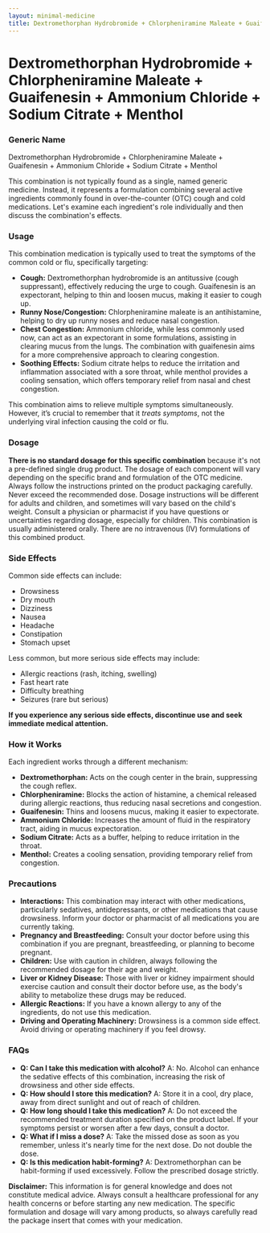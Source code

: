 ```yaml
---
layout: minimal-medicine
title: Dextromethorphan Hydrobromide + Chlorpheniramine Maleate + Guaifenesin + Ammonium Chloride + Sodium Citrate + Menthol
---
```


# Dextromethorphan Hydrobromide + Chlorpheniramine Maleate + Guaifenesin + Ammonium Chloride + Sodium Citrate + Menthol
### Generic Name
Dextromethorphan Hydrobromide + Chlorpheniramine Maleate + Guaifenesin + Ammonium Chloride + Sodium Citrate + Menthol

This combination is not typically found as a single, named generic medicine.  Instead, it represents a formulation combining several active ingredients commonly found in over-the-counter (OTC) cough and cold medications. Let's examine each ingredient's role individually and then discuss the combination's effects.


### Usage

This combination medication is typically used to treat the symptoms of the common cold or flu, specifically targeting:

* **Cough:** Dextromethorphan hydrobromide is an antitussive (cough suppressant), effectively reducing the urge to cough. Guaifenesin is an expectorant, helping to thin and loosen mucus, making it easier to cough up.
* **Runny Nose/Congestion:** Chlorpheniramine maleate is an antihistamine, helping to dry up runny noses and reduce nasal congestion.
* **Chest Congestion:** Ammonium chloride, while less commonly used now, can act as an expectorant in some formulations, assisting in clearing mucus from the lungs.  The combination with guaifenesin aims for a more comprehensive approach to clearing congestion.
* **Soothing Effects:** Sodium citrate helps to reduce the irritation and inflammation associated with a sore throat, while menthol provides a cooling sensation, which offers temporary relief from nasal and chest congestion.

This combination aims to relieve multiple symptoms simultaneously.  However, it’s crucial to remember that it *treats symptoms*, not the underlying viral infection causing the cold or flu.


### Dosage

**There is no standard dosage for this specific combination** because it's not a pre-defined single drug product. The dosage of each component will vary depending on the specific brand and formulation of the OTC medicine. Always follow the instructions printed on the product packaging carefully.   Never exceed the recommended dose.  Dosage instructions will be different for adults and children, and sometimes will vary based on the child's weight.  Consult a physician or pharmacist if you have questions or uncertainties regarding dosage, especially for children.  This combination is usually administered orally.  There are no intravenous (IV) formulations of this combined product.


### Side Effects

Common side effects can include:

* Drowsiness
* Dry mouth
* Dizziness
* Nausea
* Headache
* Constipation
* Stomach upset

Less common, but more serious side effects may include:

* Allergic reactions (rash, itching, swelling)
* Fast heart rate
* Difficulty breathing
* Seizures (rare but serious)

**If you experience any serious side effects, discontinue use and seek immediate medical attention.**


### How it Works

Each ingredient works through a different mechanism:

* **Dextromethorphan:** Acts on the cough center in the brain, suppressing the cough reflex.
* **Chlorpheniramine:** Blocks the action of histamine, a chemical released during allergic reactions, thus reducing nasal secretions and congestion.
* **Guaifenesin:** Thins and loosens mucus, making it easier to expectorate.
* **Ammonium Chloride:** Increases the amount of fluid in the respiratory tract, aiding in mucus expectoration.
* **Sodium Citrate:** Acts as a buffer, helping to reduce irritation in the throat.
* **Menthol:** Creates a cooling sensation, providing temporary relief from congestion.


### Precautions

* **Interactions:** This combination may interact with other medications, particularly sedatives, antidepressants, or other medications that cause drowsiness. Inform your doctor or pharmacist of all medications you are currently taking.
* **Pregnancy and Breastfeeding:**  Consult your doctor before using this combination if you are pregnant, breastfeeding, or planning to become pregnant.
* **Children:** Use with caution in children, always following the recommended dosage for their age and weight.
* **Liver or Kidney Disease:** Those with liver or kidney impairment should exercise caution and consult their doctor before use, as the body's ability to metabolize these drugs may be reduced.
* **Allergic Reactions:** If you have a known allergy to any of the ingredients, do not use this medication.
* **Driving and Operating Machinery:** Drowsiness is a common side effect. Avoid driving or operating machinery if you feel drowsy.


### FAQs

* **Q: Can I take this medication with alcohol?** A: No.  Alcohol can enhance the sedative effects of this combination, increasing the risk of drowsiness and other side effects.
* **Q: How should I store this medication?** A: Store it in a cool, dry place, away from direct sunlight and out of reach of children.
* **Q: How long should I take this medication?** A: Do not exceed the recommended treatment duration specified on the product label.  If your symptoms persist or worsen after a few days, consult a doctor.
* **Q: What if I miss a dose?** A: Take the missed dose as soon as you remember, unless it's nearly time for the next dose. Do not double the dose.
* **Q: Is this medication habit-forming?** A:  Dextromethorphan can be habit-forming if used excessively.  Follow the prescribed dosage strictly.


**Disclaimer:** This information is for general knowledge and does not constitute medical advice. Always consult a healthcare professional for any health concerns or before starting any new medication.  The specific formulation and dosage will vary among products, so always carefully read the package insert that comes with your medication.
